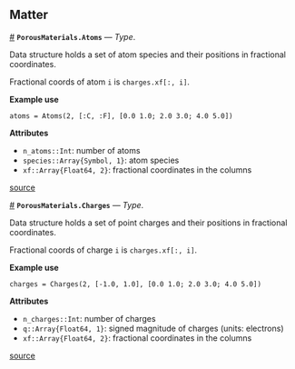 
<a id='Matter-1'></a>

## Matter

<a id='PorousMaterials.Atoms' href='#PorousMaterials.Atoms'>#</a>
**`PorousMaterials.Atoms`** &mdash; *Type*.



Data structure holds a set of atom species and their positions in fractional coordinates.

Fractional coords of atom `i` is `charges.xf[:, i]`.

**Example use**

```
atoms = Atoms(2, [:C, :F], [0.0 1.0; 2.0 3.0; 4.0 5.0])
```

**Attributes**

  * `n_atoms::Int`: number of atoms
  * `species::Array{Symbol, 1}`: atom species
  * `xf::Array{Float64, 2}`: fractional coordinates in the columns


<a target='_blank' href='https://github.com/SimonEnsemble/PorousMaterials.jl/blob/acc15df28b174dd79344a2142c46f7a0e16e948b/src/Matter.jl#L1-L13' class='documenter-source'>source</a><br>

<a id='PorousMaterials.Charges' href='#PorousMaterials.Charges'>#</a>
**`PorousMaterials.Charges`** &mdash; *Type*.



Data structure holds a set of point charges and their positions in fractional coordinates.

Fractional coords of charge `i` is `charges.xf[:, i]`.

**Example use**

```
charges = Charges(2, [-1.0, 1.0], [0.0 1.0; 2.0 3.0; 4.0 5.0])
```

**Attributes**

  * `n_charges::Int`: number of charges
  * `q::Array{Float64, 1}`: signed magnitude of charges (units: electrons)
  * `xf::Array{Float64, 2}`: fractional coordinates in the columns


<a target='_blank' href='https://github.com/SimonEnsemble/PorousMaterials.jl/blob/acc15df28b174dd79344a2142c46f7a0e16e948b/src/Matter.jl#L25-L37' class='documenter-source'>source</a><br>

